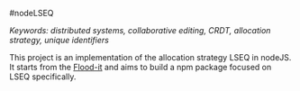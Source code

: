 #nodeLSEQ

<i>Keywords: distributed systems, collaborative editing, CRDT, allocation strategy, unique identifiers</i>

This project is an implementation of the allocation strategy LSEQ in nodeJS.
It starts from the [Flood-it](https://github.com/jesuspatate/Flood.it.git) and
aims to build a npm package focused on LSEQ specifically.
